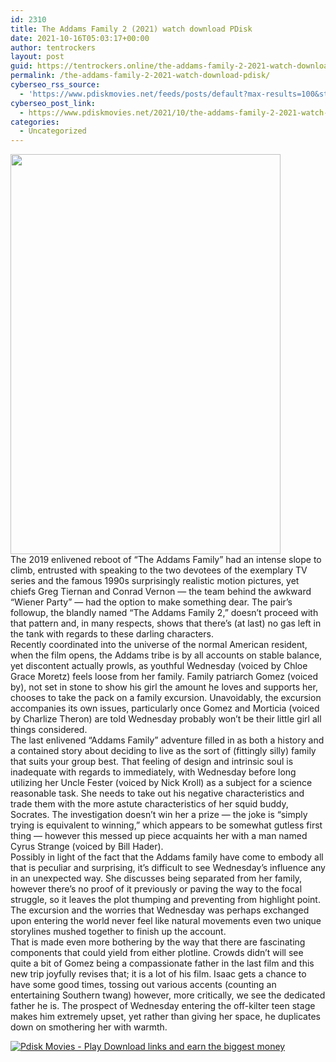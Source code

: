 ```yaml
---
id: 2310
title: The Addams Family 2 (2021) watch download PDisk
date: 2021-10-16T05:03:17+00:00
author: tentrockers
layout: post
guid: https://tentrockers.online/the-addams-family-2-2021-watch-download-pdisk/
permalink: /the-addams-family-2-2021-watch-download-pdisk/
cyberseo_rss_source:
  - 'https://www.pdiskmovies.net/feeds/posts/default?max-results=100&start-index=101'
cyberseo_post_link:
  - https://www.pdiskmovies.net/2021/10/the-addams-family-2-2021-watch-download.html
categories:
  - Uncategorized
---
```

<div class="separator">
  <a href="https://blogger.googleusercontent.com/img/a/AVvXsEhLh2rx46X_Nm3mAsJjh-RF_qzyhr_2zTq_Eo-bTS4djOJeXwrctYrYBuUU8MqUVlYgMXhcasyWKAlEth21Hi5M-p74wRvmlyP15lqoTB5bQWhyX-raNhk9X3cl6dbOWlln8liKJYQ1D_3gR8ndxZNcyd4ZNK__Bm12YkFYgaLEgpbPG1Rfhltmfa0ZDQ=s1500" imageanchor="1"><img loading="lazy" border="0" data-original-height="1500" data-original-width="1013" height="640" src="https://blogger.googleusercontent.com/img/a/AVvXsEhLh2rx46X_Nm3mAsJjh-RF_qzyhr_2zTq_Eo-bTS4djOJeXwrctYrYBuUU8MqUVlYgMXhcasyWKAlEth21Hi5M-p74wRvmlyP15lqoTB5bQWhyX-raNhk9X3cl6dbOWlln8liKJYQ1D_3gR8ndxZNcyd4ZNK__Bm12YkFYgaLEgpbPG1Rfhltmfa0ZDQ=w432-h640" width="432" /></a>
</div>



<div>
  <div>
    <span>The 2019 enlivened reboot of &#8220;The Addams Family&#8221; had an intense slope to climb, entrusted with speaking to the two devotees of the exemplary TV series and the famous 1990s surprisingly realistic motion pictures, yet chiefs Greg Tiernan and Conrad Vernon — the team behind the awkward &#8220;Wiener Party&#8221; — had the option to make something dear. The pair&#8217;s followup, the blandly named &#8220;The Addams Family 2,&#8221; doesn&#8217;t proceed with that pattern and, in many respects, shows that there&#8217;s (at last) no gas left in the tank with regards to these darling characters.&nbsp;</span>
  </div>
  
  <div>
    <span>Recently coordinated into the universe of the normal American resident, when the film opens, the Addams tribe is by all accounts on stable balance, yet discontent actually prowls, as youthful Wednesday (voiced by Chloe Grace Moretz) feels loose from her family. Family patriarch Gomez (voiced by), not set in stone to show his girl the amount he loves and supports her, chooses to take the pack on a family excursion. Unavoidably, the excursion accompanies its own issues, particularly once Gomez and Morticia (voiced by Charlize Theron) are told Wednesday probably won&#8217;t be their little girl all things considered.&nbsp;</span>
  </div>
  
  <div>
    <span>The last enlivened &#8220;Addams Family&#8221; adventure filled in as both a history and a contained story about deciding to live as the sort of (fittingly silly) family that suits your group best. That feeling of design and intrinsic soul is inadequate with regards to immediately, with Wednesday before long utilizing her Uncle Fester (voiced by Nick Kroll) as a subject for a science reasonable task. She needs to take out his negative characteristics and trade them with the more astute characteristics of her squid buddy, Socrates. The investigation doesn&#8217;t win her a prize — the joke is &#8220;simply trying is equivalent to winning,&#8221; which appears to be somewhat gutless first thing — however this messed up piece acquaints her with a man named Cyrus Strange (voiced by Bill Hader).&nbsp;</span>
  </div>
  
  <div>
    <span>Possibly in light of the fact that the Addams family have come to embody all that is peculiar and surprising, it&#8217;s difficult to see Wednesday&#8217;s influence any in an unexpected way. She discusses being separated from her family, however there&#8217;s no proof of it previously or paving the way to the focal struggle, so it leaves the plot thumping and preventing from highlight point. The excursion and the worries that Wednesday was perhaps exchanged upon entering the world never feel like natural movements even two unique storylines mushed together to finish up the account.&nbsp;</span>
  </div>
  
  <div>
    <span>That is made even more bothering by the way that there are fascinating components that could yield from either plotline. Crowds didn&#8217;t will see quite a bit of Gomez being a compassionate father in the last film and this new trip joyfully revises that; it is a lot of his film. Isaac gets a chance to have some good times, tossing out various accents (counting an entertaining Southern twang) however, more critically, we see the dedicated father he is. The prospect of Wednesday entering the off-kilter teen stage makes him extremely upset, yet rather than giving her space, he duplicates down on smothering her with warmth.</span>
  </div>
</div>

[![](https://1.bp.blogspot.com/-a93bp85aB6g/YUXjACCiX3I/AAAAAAAAbQE/GHmPI7h0af0tqn6tYzd0cdrDv9Hu9LUSACLcBGAsYHQ/s16000/Play_it_New-removebg-preview.png "Pdisk Movies - Play Download links and earn the biggest money")](https://pdisklink.com/1/bnYybXMxMDAydmxv?dn=3)